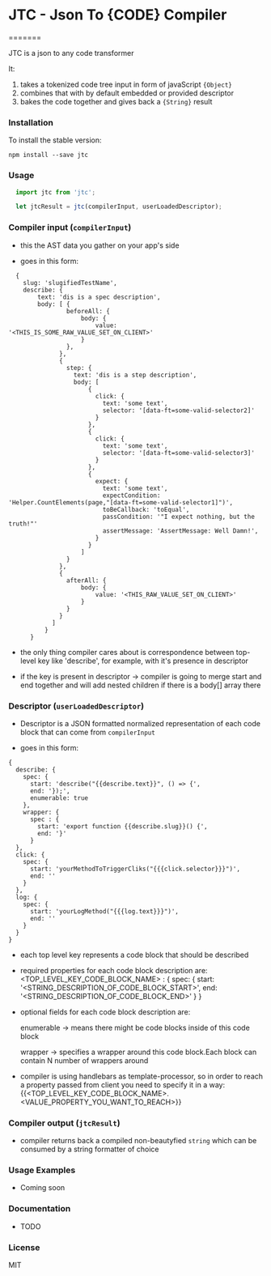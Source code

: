 # JTC - Json To {CODE} Compiler
=======

JTC is a json to any code transformer

It:

1. takes a tokenized code tree input in form of javaScript ```{Object}```
2. combines that with by default embedded or provided descriptor
3. bakes the code together and gives back a ```{String}``` result

### Installation

To install the stable version:

```
npm install --save jtc
```

### Usage

```js
  import jtc from 'jtc';

  let jtcResult = jtc(compilerInput, userLoadedDescriptor);
```

### Compiler input (```compilerInput```)

 - this the AST data you gather on your app's side

 - goes in this form:

```
  {
    slug: 'slugifiedTestName',
    describe: {
        text: 'dis is a spec description',
        body: [ {
                beforeAll: {
                    body: {
                        value: '<THIS_IS_SOME_RAW_VALUE_SET_ON_CLIENT>'
                    }
                },
              },
              {
                step: {
                  text: 'dis is a step description',
                  body: [
                      {
                        click: {
                          text: 'some text',
                          selector: '[data-ft=some-valid-selector2]'
                        }
                      },
                      {
                        click: {
                          text: 'some text',
                          selector: '[data-ft=some-valid-selector3]'
                        }
                      },
                      {
                        expect: {
                          text: 'some text',
                          expectCondition: 'Helper.CountElements(page,"[data-ft=some-valid-selector1]")',
                          toBeCallback: 'toEqual',
                          passCondition: '"I expect nothing, but the truth!"'
                          assertMessage: 'AssertMessage: Well Damn!',
                        }
                      }
                    ]
                }
              },
              {
                afterAll: {
                    body: {
                        value: '<THIS_RAW_VALUE_SET_ON_CLIENT>'
                    }
                }
              }
            ]
          }
      }
```

  - the only thing compiler cares about is correspondence between top-level key like 'describe',
  for example, with it's presence in descriptor

  - if the key is present in descriptor -> compiler is going to merge start and end together and
will add nested children if there is a body[] array there

### Descriptor (```userLoadedDescriptor```)

 - Descriptor is a JSON formatted normalized representation of each code block that can come from ```compilerInput```

 - goes in this form:

  ```
  {
    describe: {
      spec: {
        start: 'describe("{{describe.text}}", () => {',
        end: '});',
        enumerable: true
      },
      wrapper: {
        spec : {
          start: 'export function {{describe.slug}}() {',
          end: '}'
        }
    },
    click: {
      spec: {
        start: 'yourMethodToTriggerCliks("{{{click.selector}}}")',
        end: ''
      }
    },
    log: {
      spec: {
        start: 'yourLogMethod("{{{log.text}}}")',
        end: ''
      }
    }
  }
  ```

  - each top level key represents a code block that should be described

  - required properties for each code block description are:
    <TOP_LEVEL_KEY_CODE_BLOCK_NAME> : {
      spec: {
        start: '<STRING_DESCRIPTION_OF_CODE_BLOCK_START>',
        end: '<STRING_DESCRIPTION_OF_CODE_BLOCK_END>'
      }
    }

  - optional fields for each code block description are:

      enumerable -> means there might be code blocks inside of this code block

      wrapper -> specifies a wrapper around this code block.Each block can contain N number of wrappers around


  - compiler is using handlebars as template-processor, so in order to reach a property
  passed from client you need to specify it in a way:
    {{<TOP_LEVEL_KEY_CODE_BLOCK_NAME>.<VALUE_PROPERTY_YOU_WANT_TO_REACH>}}

### Compiler output (```jtcResult```)

  - compiler returns back a compiled non-beautyfied ```string``` which can be consumed by a string formatter of choice

### Usage Examples

* Coming soon

### Documentation

* TODO

### License

MIT
